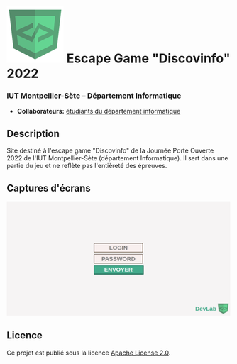 # ![Logo DevLab](ressources/devicon.png) Escape Game "Discovinfo" 2022

### IUT Montpellier-Sète – Département Informatique
- **Collaborateurs:** [étudiants du département informatique](https://iut-montpellier-sete.edu.umontpellier.fr/dut-informatique/)

## Description
Site destiné à l'escape game "Discovinfo" de la Journée Porte Ouverte 2022 de l'IUT Montpellier-Sète (département Informatique).
Il sert dans une partie du jeu et ne reflète pas l'entièreté des épreuves.

## Captures d'écrans
![première page](ressources/main.png)

## Licence
Ce projet est publié sous la licence [Apache License 2.0](LICENSE).
